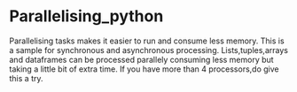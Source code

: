 # Parallelising_python
Parallelising tasks makes it easier to run and consume less memory.
This is a sample for synchronous and asynchronous processing.
Lists,tuples,arrays and dataframes can be processed parallely consuming less memory but taking a little bit of extra time. If you have more than 4 processors,do give this a try.
